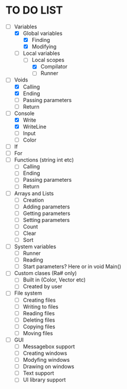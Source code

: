 # TO DO LIST
</div>

 - [ ] Variables
   - [x] Global variables
     - [x] Finding
     - [x] Modifying
   - [ ] Local variables
     - [ ] Local scopes
       - [x] Compilator
       - [ ] Runner
- [ ] Voids
  - [x] Calling
  - [x] Ending
  - [ ] Passing parameters
  - [ ] Return
- [ ] Console
  - [x] Write
  - [x] WriteLine
  - [ ] Input
  - [ ] Color
- [ ] If
- [ ] For
- [ ] Functions (string int etc)
  - [ ] Calling
  - [ ] Ending
  - [ ] Passing parameters
  - [ ] Return
- [ ] Arrays and Lists
  - [ ] Creation
  - [ ] Adding parameters
  - [ ] Getting parameters
  - [ ] Setting parameters
  - [ ] Count
  - [ ] Clear
  - [ ] Sort
- [ ] System variables
  - [ ] Runner
  - [ ] Reading
  - [ ] Start parameters? Here or in void Main()
- [ ] Custom clases (Ra# only)
  - [ ] Built in (Color, Vector etc)
  - [ ] Created by user
- [ ] File system
  - [ ] Creating files
  - [ ] Writing to files
  - [ ] Reading files
  - [ ] Deleting files
  - [ ] Copying files
  - [ ] Moving files
- [ ] GUI
  - [ ] Messagebox support
  - [ ] Creating windows
  - [ ] Modyfing windows
  - [ ] Drawing on windows
  - [ ] Text support
  - [ ] UI library support
